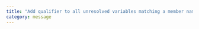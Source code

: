 ```yaml
---
title: "Add qualifier to all unresolved variables matching a member name"
category: message
---
```

